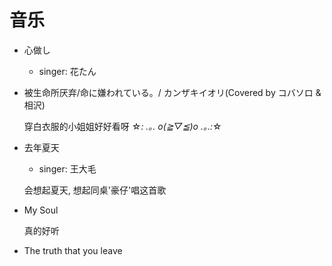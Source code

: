 # 音乐

- 心做し

  - singer: 花たん

- 被生命所厌弃/命に嫌われている。/ カンザキイオリ(Covered by コバソロ & 相沢)

  穿白衣服的小姐姐好好看呀 ☆*: .｡. o(≧▽≦)o .｡.:*☆

- 去年夏天

  - singer: 王大毛

  会想起夏天, 想起同桌'豪仔'唱这首歌

- My Soul

  真的好听

- The truth that you leave
